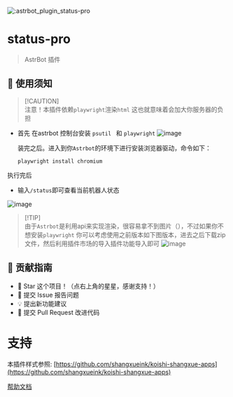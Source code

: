 ![:astrbot_plugin_status-pro](https://count.getloli.com/@:astrbot_plugin_status-pro?theme=minecraft)
# status-pro

> AstrBot 插件

## 🐔 使用须知
> [!CAUTION]\
> 注意！本插件依赖`playwright`渲染`html` 这也就意味着会加大你服务器的负担


- 首先 在astrbot 控制台安装 `psutil ` 和 `playwright`
  ![image](https://github.com/user-attachments/assets/a6148735-7195-41d2-ab0d-5021c183f06d)

  装完之后。进入到你`Astrbot`的环境下进行安装浏览器驱动，命令如下：
  ```shell
  playwright install chromium
  ```
执行完后
- 输入`/status`即可查看当前机器人状态

![image](https://github.com/user-attachments/assets/00c39c35-6971-42d5-9bc6-a411fd868170)

> [!TIP]\
> 由于`Astrbot`是利用api来实现渲染，很容易拿不到图片（），不过如果你不想安装`playwright` 你可以考虑使用之前版本如下图版本，进去之后下载zip文件，然后利用插件市场的导入插件功能导入即可
> ![image](https://github.com/user-attachments/assets/f772e3bd-a867-41ac-b841-42fcc617ddf3)


## 👥 贡献指南

- 🌟 Star 这个项目！（点右上角的星星，感谢支持！）
- 🐛 提交 Issue 报告问题
- 💡 提出新功能建议
- 🔧 提交 Pull Request 改进代码
# 支持
本插件样式参照: [https://github.com/shangxueink/koishi-shangxue-apps](https://github.com/shangxueink/koishi-shangxue-apps)

[帮助文档](https://astrbot.app)

